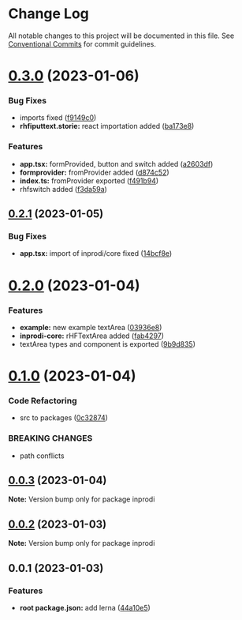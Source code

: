 # Change Log

All notable changes to this project will be documented in this file.
See [Conventional Commits](https://conventionalcommits.org) for commit guidelines.

# [0.3.0](https://github.com/inprodiwebstudio/inprodi-ui/compare/v0.2.1...v0.3.0) (2023-01-06)


### Bug Fixes

* imports fixed ([f9149c0](https://github.com/inprodiwebstudio/inprodi-ui/commit/f9149c0f4ed0ec69b55db83ef9542eab40f043db))
* **rhfiputtext.storie:** react importation added ([ba173e8](https://github.com/inprodiwebstudio/inprodi-ui/commit/ba173e8d8accff6dab2dec769bb08778fadee3cd))


### Features

* **app.tsx:** formProvided, button and switch added ([a2603df](https://github.com/inprodiwebstudio/inprodi-ui/commit/a2603dfc38521c5dc6e4ed4ccc99e5c1453a8e88))
* **formprovider:** fromProvider added ([d874c52](https://github.com/inprodiwebstudio/inprodi-ui/commit/d874c52d8713f3ccdc52043dc5700c423ac83a70))
* **index.ts:** fromProvider exported ([f491b94](https://github.com/inprodiwebstudio/inprodi-ui/commit/f491b946ecea808383de4747862e6c719c0330f5))
* rhfswitch added ([f3da59a](https://github.com/inprodiwebstudio/inprodi-ui/commit/f3da59a18ba5330027b682f41bc610067723fc75))






## [0.2.1](https://github.com/inprodiwebstudio/inprodi-ui/compare/v0.2.0...v0.2.1) (2023-01-05)


### Bug Fixes

* **app.tsx:** import of inprodi/core fixed ([14bcf8e](https://github.com/inprodiwebstudio/inprodi-ui/commit/14bcf8eaf837a9f4f2c9a43522597df1df6b33e9))






# [0.2.0](https://github.com/inprodiwebstudio/inprodi-ui/compare/v0.1.0...v0.2.0) (2023-01-04)


### Features

* **example:** new example textArea ([03936e8](https://github.com/inprodiwebstudio/inprodi-ui/commit/03936e88d86842bf690a8116d38ec52ac9c67f6d))
* **inprodi-core:** rHFTextArea added ([fab4297](https://github.com/inprodiwebstudio/inprodi-ui/commit/fab4297d569ab4c3698411089014a0052229e2e4))
* textArea types and component is exported ([9b9d835](https://github.com/inprodiwebstudio/inprodi-ui/commit/9b9d83568dd18bfafd8cbfb9ef7cc6a81452309e))





# [0.1.0](https://github.com/inprodiwebstudio/inprodi-ui/compare/v0.0.3...v0.1.0) (2023-01-04)


### Code Refactoring

* src to packages ([0c32874](https://github.com/inprodiwebstudio/inprodi-ui/commit/0c32874dbd5b28950ef2b78ed46879f683c4c6ea))


### BREAKING CHANGES

* path conflicts






## [0.0.3](https://github.com/inprodiwebstudio/inprodi-ui/compare/v0.0.2...v0.0.3) (2023-01-04)

**Note:** Version bump only for package inprodi






## [0.0.2](https://github.com/inprodiwebstudio/inprodi-ui/compare/v0.0.1...v0.0.2) (2023-01-03)

**Note:** Version bump only for package inprodi





## 0.0.1 (2023-01-03)


### Features

* **root package.json:** add lerna ([44a10e5](https://github.com/inprodiwebstudio/inprodi-ui/commit/44a10e55e158ac904c2faf4ac47f2be6671fef00))
